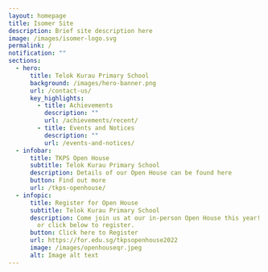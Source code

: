 ```yaml
---
layout: homepage
title: Isomer Site
description: Brief site description here
image: /images/isomer-logo.svg
permalink: /
notification: ""
sections:
  - hero:
      title: Telok Kurau Primary School
      background: /images/hero-banner.png
      url: /contact-us/
      key_highlights:
        - title: Achievements
          description: ""
          url: /achievements/recent/
        - title: Events and Notices
          description: ""
          url: /events-and-notices/
  - infobar:
      title: TKPS Open House
      subtitle: Telok Kurau Primary School
      description: Details of our Open House can be found here
      button: Find out more
      url: /tkps-openhouse/
  - infopic:
      title: Register for Open House
      subtitle: Telok Kurau Primary School
      description: Come join us at our in-person Open House this year!  Scan QR code
        or click below to register.
      button: Click here to Register
      url: https://for.edu.sg/tkpsopenhouse2022
      image: /images/openhouseqr.jpeg
      alt: Image alt text
---
```

